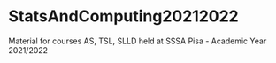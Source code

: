 # StatsAndComputing20212022
Material for courses AS, TSL, SLLD held at SSSA Pisa - Academic Year 2021/2022
